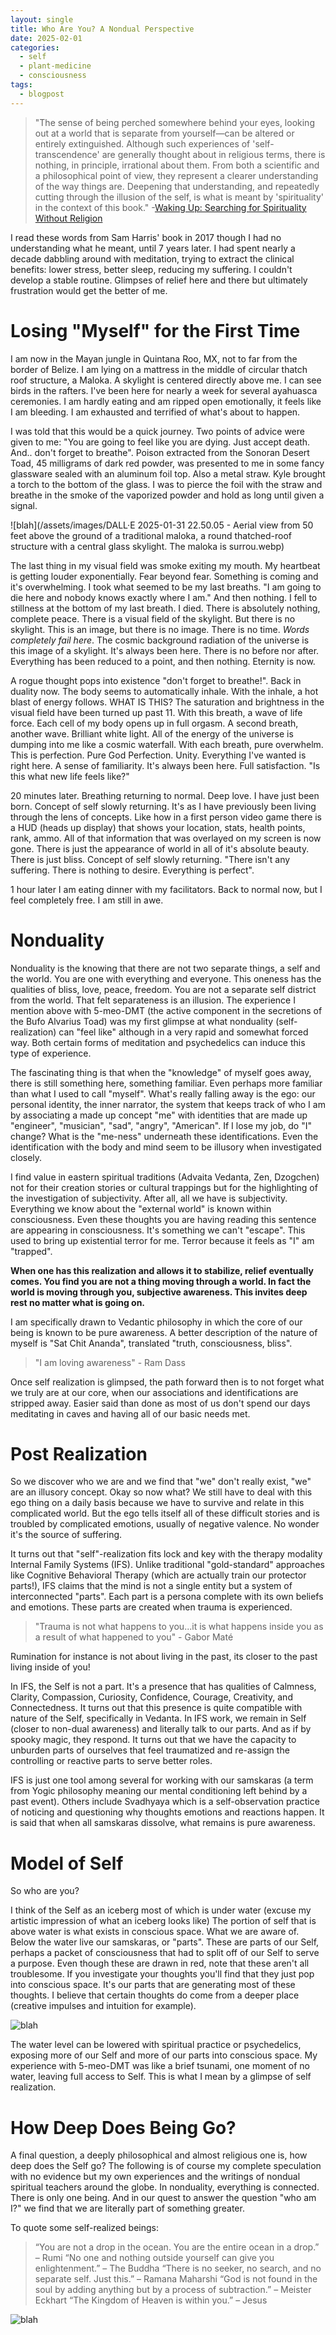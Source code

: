 ```yaml
---
layout: single
title: Who Are You? A Nondual Perspective
date: 2025-02-01
categories:
  - self
  - plant-medicine
  - consciousness
tags:
  - blogpost
---
```

>"The sense of being perched somewhere behind your eyes, looking out at a world that is separate from yourself—can be altered or entirely extinguished. Although such experiences of 'self-transcendence' are generally thought about in religious terms, there is nothing, in principle, irrational about them. From both a scientific and a philosophical point of view, they represent a clearer understanding of the way things are. Deepening that understanding, and repeatedly cutting through the illusion of the self, is what is meant by 'spirituality' in the context of this book."          -[Waking Up: Searching for Spirituality Without Religion](https://www.amazon.com/dp/B00LWM6CAM/ref=dp-kindle-redirect?_encoding=UTF8&btkr=1)

I read these words from Sam Harris' book in 2017 though I had no understanding what he meant, until 7 years later. I had spent nearly a decade dabbling around with meditation, trying to extract the clinical benefits: lower stress, better sleep, reducing my suffering. I couldn't develop a stable routine. Glimpses of relief here and there but ultimately frustration would get the better of me. 

# Losing "Myself" for the First Time
I am now in the Mayan jungle in Quintana Roo, MX, not to far from the border of Belize. I am lying on a mattress in the middle of circular thatch roof structure, a Maloka. A skylight is centered directly above me. I can see birds in the rafters. I've been here for nearly a week for several ayahuasca ceremonies. I am hardly eating and am ripped open emotionally, it feels like I am bleeding. I am exhausted and terrified of what's about to happen. 

I was told that this would be a quick journey. Two points of advice were given to me: "You are going to feel like you are dying. Just accept death. And.. don't forget to breathe". Poison extracted from the Sonoran Desert Toad, 45 milligrams of dark red powder, was presented to me in some fancy glassware sealed with an aluminum foil top. Also a metal straw. Kyle brought a torch to the bottom of the glass. I was to pierce the foil with the straw and breathe in the smoke of the vaporized powder and hold as long until given a signal.

![blah](/assets/images/DALL·E 2025-01-31 22.50.05 - Aerial view from 50 feet above the ground of a traditional maloka, a round thatched-roof structure with a central glass skylight. The maloka is surrou.webp)

The last thing in my visual field was smoke exiting my mouth. My heartbeat is getting louder exponentially. Fear beyond fear. Something is coming and it's overwhelming. I took what seemed to be my last breaths. "I am going to die here and nobody knows exactly where I am." And then nothing. I fell to stillness at the bottom of my last breath. I died. There is absolutely nothing, complete peace. There is a visual field of the skylight. But there is no skylight. This is an image, but there is no image. There is no time. *Words completely fail here*. The cosmic background radiation of the universe is this image of a skylight. It's always been here. There is no before nor after. Everything has been reduced to a point, and then nothing. Eternity is now.

A rogue thought pops into existence "don't forget to breathe!". Back in duality now. The body seems to automatically inhale. With the inhale, a hot blast of energy follows. WHAT IS THIS? The saturation and brightness in the visual field have been turned up past 11. With this breath, a wave of life force. Each cell of my body opens up in full orgasm. A second breath, another wave. Brilliant white light. All of the energy of the universe is dumping into me like a cosmic waterfall. With each breath, pure overwhelm. This is perfection. Pure God Perfection. Unity. Everything I've wanted is right here. A sense of familiarity. It's always been here. Full satisfaction. "Is this what new life feels like?"

20 minutes later. Breathing returning to normal. Deep love. I have just been born. Concept of self slowly returning. It's as I have previously been living through the lens of concepts. Like how in a first person video game there is a HUD (heads up display) that shows your location, stats, health points, rank, ammo. All of that information that was overlayed on my screen is now gone. There is just the appearance of world in all of it's absolute beauty. There is just bliss. Concept of self slowly returning. "There isn't any suffering. There is nothing to desire. Everything is perfect". 

1 hour later I am eating dinner with my facilitators. Back to normal now, but I feel completely free. I am still in awe.

# Nonduality
Nonduality is the knowing that there are not two separate things, a self and the world. You are one with everything and everyone. This oneness has the qualities of bliss, love, peace, freedom. You are not a separate self district from the world. That felt separateness is an illusion. The experience I mention above with 5-meo-DMT (the active component in the secretions of the Bufo Alvarius Toad) was my first glimpse at what nonduality (self-realization) can "feel like" although in a very rapid and somewhat forced way. Both certain forms of meditation and psychedelics can induce this type of experience. 

The fascinating thing is that when the "knowledge" of myself goes away, there is still something here, something familiar. Even perhaps more familiar than what I used to call "myself". What's really falling away is the ego: our personal identity, the inner narrator, the system that keeps track of who I am by associating a made up concept "me" with identities that are made up "engineer", "musician", "sad", "angry", "American". If I lose my job, do "I" change? What is the "me-ness" underneath these identifications. Even the identification with the body and mind seem to be illusory when investigated closely. 

I find value in eastern spiritual traditions (Advaita Vedanta, Zen, Dzogchen) not for their creation stories or cultural trappings but for the highlighting of the investigation of subjectivity. After all, all we have is subjectivity. Everything we know about the "external world" is known within consciousness. Even these thoughts you are having reading this sentence are appearing in consciousness. It's something we can't "escape". This used to bring up existential terror for me.  Terror because it feels as "I" am "trapped".

**When one has this realization and allows it to stabilize, relief eventually comes. You find you are not a thing moving through a world. In fact the world is moving through you, subjective awareness. This invites deep rest no matter what is going on.**

I am specifically drawn to Vedantic philosophy in which the core of our being is known to be pure awareness. A better description of the nature of myself is "Sat Chit Ananda", translated "truth, consciousness, bliss".

> "I am loving awareness" - Ram Dass

Once self realization is glimpsed, the path forward then is to not forget what we truly are at our core, when our associations and identifications are stripped away. Easier said than done as most of us don't spend our days meditating in caves and having all of our basic needs met.

# Post Realization
So we discover who we are and we find that "we" don't really exist, "we" are an illusory concept. Okay so now what? We still have to deal with this ego thing on a daily basis because we have to survive and relate in this complicated world. But the ego tells itself all of these difficult stories and is troubled by complicated emotions, usually of negative valence. No wonder it's the source of suffering. 

It turns out that "self"-realization fits lock and key with the therapy modality Internal Family Systems (IFS). Unlike traditional "gold-standard" approaches like Cognitive Behavioral Therapy (which are actually train our protector parts!), IFS claims that the mind is not a single entity but a system of interconnected "parts". Each part is a persona complete with its own beliefs and emotions. These parts are created when trauma is experienced. 

> "Trauma is not what happens to you...it is what happens inside you as a result of what happened to you" - Gabor Maté

Rumination for instance is not about living in the past, its closer to the past living inside of you!

In IFS, the Self is not a part. It's a presence that has qualities of Calmness, Clarity, Compassion, Curiosity, Confidence, Courage, Creativity, and Connectedness. It turns out that this presence is quite compatible with nature of the Self, specifically in Vedanta. In IFS work, we remain in Self (closer to non-dual awareness) and literally talk to our parts. And as if by spooky magic, they respond. It turns out that we have the capacity to unburden parts of ourselves that feel traumatized and re-assign the controlling or reactive parts to serve better roles.

IFS is just one tool among several for working with our samskaras (a term from Yogic philosophy meaning our mental conditioning left behind by a past event). Others include Svadhyaya which is a self-observation practice of noticing and questioning why thoughts emotions and reactions happen. It is said that when all samskaras dissolve, what remains is pure awareness.

# Model of Self
So who are you?

I think of the Self as an iceberg most of which is under water (excuse my artistic impression of what an iceberg looks like) The portion of self that is above water is what exists in conscious space. What we are aware of. Below the water live our samskaras, or "parts". These are parts of our Self, perhaps a packet of consciousness that had to split off of our Self to serve a purpose. Even though these are drawn in red, note that these aren't all troublesome. If you investigate your thoughts you'll find that they just pop into conscious space. It's our parts that are generating most of these thoughts. I believe that certain thoughts do come from a deeper place (creative impulses and intuition for example). 

![blah](/assets/images/signal-2024-04-17-13-09-58-004-1.jpg)

The water level can be lowered with spiritual practice or psychedelics, exposing more of our Self and more of our parts into conscious space. My experience with 5-meo-DMT was like a brief tsunami, one moment of no water, leaving full access to Self. This is what I mean by a glimpse of self realization.

# How Deep Does Being Go?
A final question, a deeply philosophical and almost religious one is, how deep does the Self go? The following is of course my complete speculation with no evidence but my own experiences and the writings of nondual spiritual teachers around the globe. In nonduality, everything is connected. There is only one being. And in our quest to answer the question "who am I?" we find that we are literally part of something greater. 

To quote some self-realized beings: 
>“You are not a drop in the ocean. You are the entire ocean in a drop.” – Rumi
> “No one and nothing outside yourself can give you enlightenment.” – The Buddha
> “There is no seeker, no search, and no separate self. Just this.” – Ramana Maharshi
> “God is not found in the soul by adding anything but by a process of subtraction.” – Meister Eckhart
> “The Kingdom of Heaven is within you.” – Jesus


![blah](/assets/images/20250201_175231.jpg)